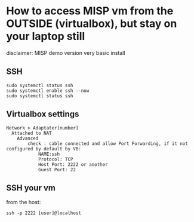 # How to access MISP vm from the OUTSIDE (virtualbox), but stay on your laptop still
disclaimer: MISP demo version very basic install

## SSH

~~~~
sudo systemctl status ssh
sudo systemctl enable ssh --now
sudo systemctl status ssh
~~~~

## Virtualbox settings
~~~~
Network > Adaptater[number]
  Attached to NAT
    Advanced
        check : cable connected and allow Port Forwarding, if it not configured by default by VB:
            NAME:ssh
            Protocol: TCP
            Host Port: 2222 or another
            Guest Port: 22
~~~~ 

 ## SSH your vm
 
 from the host:
 ~~~~
 ssh -p 2222 [user]@localhost
~~~~
 
 
